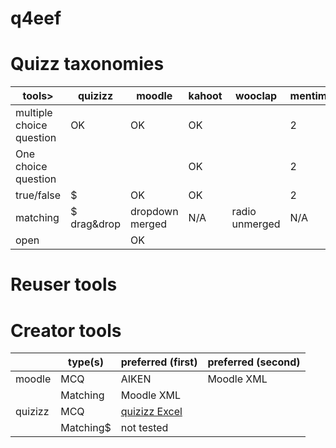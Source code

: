 # q4eef

# Quizz taxonomies

<!-- if needed, a nicer edition is possible by copy-paste on https://www.tablesgenerator.com/markdown_tables -->
| tools>                   | quizizz     | moodle          | kahoot | wooclap        | mentimeter | digitaliser |
|--------------------------|-------------|-----------------|--------|----------------|------------|-------------|
| multiple choice question | OK          | OK              | OK     |                | 2          |             |
| One choice question      |             |                 | OK     |                | 2          |             |
| true/false               | $           | OK              | OK     |                | 2          |             |
| matching                 | $ drag&drop | dropdown merged | N/A    | radio unmerged | N/A        |             |
| open                     |             | OK              |        |                |            |             |

# Reuser tools

# Creator tools

|         | type(s)   | preferred (first) | preferred (second) |
|---------|-----------|-------------------|--------------------|
| moodle  | MCQ       | AIKEN             | Moodle XML         |
|         | Matching  | Moodle XML        |                    |
| quizizz | MCQ       | [quizizz Excel](export_from_quizizz.md)     |                    |
|         | Matching$ | not tested            |                    |
